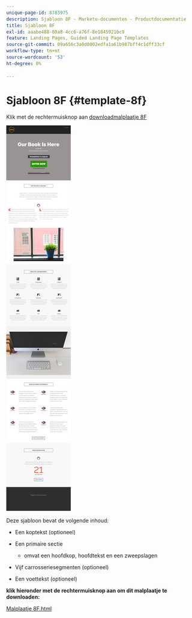 ```yaml
---
unique-page-id: 8783975
description: Sjabloon 8F - Marketo-documenten - Productdocumentatie
title: Sjabloon 8F
exl-id: aaabe488-80a8-4cc6-a76f-8e1845921bc9
feature: Landing Pages, Guided Landing Page Templates
source-git-commit: 09a656c3a0d0002edfa1a61b987bff4c1dff33cf
workflow-type: tm+mt
source-wordcount: '53'
ht-degree: 0%

---
```


# Sjabloon 8F {#template-8f}

Klik met de rechtermuisknop aan [ downloadmalplaatje 8F ](https://experienceleague.adobe.com/landing/marketo/lp-templates/template-8f.html?lang=nl-NL)

![](assets/image2015-7-29-14-3a45-3a45.png)

Deze sjabloon bevat de volgende inhoud:

* Een koptekst (optioneel)
* Een primaire sectie

   * omvat een hoofdkop, hoofdtekst en een zweepslagen

* Vijf carrosseriesegmenten (optioneel)
* Een voettekst (optioneel)

**klik hieronder met de rechtermuisknop aan om dit malplaatje te downloaden:**

[ Malplaatje 8F.html ](https://experienceleague.adobe.com/landing/marketo/lp-templates/template-8f.html?lang=nl-NL)
